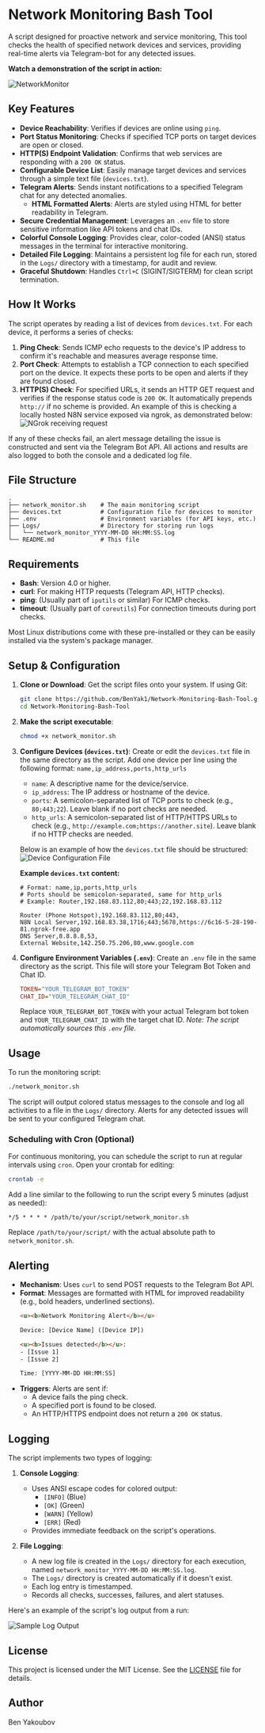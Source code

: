 # Network Monitoring Bash Tool

A script designed for proactive network and service monitoring, This tool checks the health of specified network devices and services, providing real-time alerts via Telegram-bot for any detected issues.

**Watch a demonstration of the script in action:**

![NetworkMonitor](https://github.com/user-attachments/assets/5e094fb3-c7cb-43f8-8f4d-dde72763cf1f)


## Key Features

-   **Device Reachability**: Verifies if devices are online using `ping`.
-   **Port Status Monitoring**: Checks if specified TCP ports on target devices are open or closed.
-   **HTTP(S) Endpoint Validation**: Confirms that web services are responding with a `200 OK` status.
-   **Configurable Device List**: Easily manage target devices and services through a simple text file (`devices.txt`).
-   **Telegram Alerts**: Sends instant notifications to a specified Telegram chat for any detected anomalies.
    -   **HTML Formatted Alerts**: Alerts are styled using HTML for better readability in Telegram.
-   **Secure Credential Management**: Leverages an `.env` file to store sensitive information like API tokens and chat IDs.
-   **Colorful Console Logging**: Provides clear, color-coded (ANSI) status messages in the terminal for interactive monitoring.
-   **Detailed File Logging**: Maintains a persistent log file for each run, stored in the `Logs/` directory with a timestamp, for audit and review.
-   **Graceful Shutdown**: Handles `Ctrl+C` (SIGINT/SIGTERM) for clean script termination.

## How It Works

The script operates by reading a list of devices from `devices.txt`. For each device, it performs a series of checks:

1.  **Ping Check**: Sends ICMP echo requests to the device's IP address to confirm it's reachable and measures average response time.
2.  **Port Check**: Attempts to establish a TCP connection to each specified port on the device. It expects these ports to be open and alerts if they are found closed.
3.  **HTTP(S) Check**: For specified URLs, it sends an HTTP GET request and verifies if the response status code is `200 OK`. It automatically prepends `http://` if no scheme is provided. An example of this is checking a locally hosted N8N service exposed via ngrok, as demonstrated below:
    ![NGrok receiving request](assets/ngrok.png)

If any of these checks fail, an alert message detailing the issue is constructed and sent via the Telegram Bot API. All actions and results are also logged to both the console and a dedicated log file.

## File Structure

```
.
├── network_monitor.sh    # The main monitoring script
├── devices.txt           # Configuration file for devices to monitor
├── .env                  # Environment variables (for API keys, etc.)
├── Logs/                 # Directory for storing run logs
│   └── network_monitor_YYYY-MM-DD HH:MM:SS.log
└── README.md             # This file
```

## Requirements

-   **Bash**: Version 4.0 or higher.
-   **curl**: For making HTTP requests (Telegram API, HTTP checks).
-   **ping**: (Usually part of `iputils` or similar) For ICMP checks.
-   **timeout**: (Usually part of `coreutils`) For connection timeouts during port checks.

Most Linux distributions come with these pre-installed or they can be easily installed via the system's package manager.

## Setup & Configuration

1.  **Clone or Download**:
    Get the script files onto your system. If using Git:
    ```bash
    git clone https://github.com/BenYak1/Network-Monitoring-Bash-Tool.git
    cd Network-Monitoring-Bash-Tool
    ```

2.  **Make the script executable**:
    ```bash
    chmod +x network_monitor.sh
    ```

3.  **Configure Devices (`devices.txt`)**:
    Create or edit the `devices.txt` file in the same directory as the script. Add one device per line using the following format:
    `name,ip_address,ports,http_urls`
    -   `name`: A descriptive name for the device/service.
    -   `ip_address`: The IP address or hostname of the device.
    -   `ports`: A semicolon-separated list of TCP ports to check (e.g., `80;443;22`). Leave blank if no port checks are needed.
    -   `http_urls`: A semicolon-separated list of HTTP/HTTPS URLs to check (e.g., `http://example.com;https://another.site`). Leave blank if no HTTP checks are needed.

    Below is an example of how the `devices.txt` file should be structured:
    ![Device Configuration File](assets/devicesfileconf.png)

    **Example `devices.txt` content:**
    ```plaintext
    # Format: name,ip,ports,http_urls
    # Ports should be semicolon-separated, same for http_urls
    # Example: Router,192.168.83.112,80;443;22,192.168.83.112

    Router (Phone Hotspot),192.168.83.112,80;443,
    N8N Local Server,192.168.83.38,1716;443;5678,https://6c16-5-28-190-81.ngrok-free.app
    DNS Server,8.8.8.8,53,
    External Website,142.250.75.206,80,www.google.com
    ```

4.  **Configure Environment Variables (`.env`)**:
    Create an `.env` file in the same directory as the script. This file will store your Telegram Bot Token and Chat ID.
    ```ini
    TOKEN="YOUR_TELEGRAM_BOT_TOKEN"
    CHAT_ID="YOUR_TELEGRAM_CHAT_ID"
    ```
    Replace `YOUR_TELEGRAM_BOT_TOKEN` with your actual Telegram bot token and `YOUR_TELEGRAM_CHAT_ID` with the target chat ID.
    *Note: The script automatically sources this `.env` file.*

## Usage

To run the monitoring script:
```bash
./network_monitor.sh
```
The script will output colored status messages to the console and log all activities to a file in the `Logs/` directory. Alerts for any detected issues will be sent to your configured Telegram chat.

### Scheduling with Cron (Optional)

For continuous monitoring, you can schedule the script to run at regular intervals using `cron`.
Open your crontab for editing:
```bash
crontab -e
```
Add a line similar to the following to run the script every 5 minutes (adjust as needed):
```cron
*/5 * * * * /path/to/your/script/network_monitor.sh
```
Replace `/path/to/your/script/` with the actual absolute path to `network_monitor.sh`.

## Alerting

-   **Mechanism**: Uses `curl` to send POST requests to the Telegram Bot API.
-   **Format**: Messages are formatted with HTML for improved readability (e.g., bold headers, underlined sections).
    ```html
    <u><b>Network Monitoring Alert</b></u>

    Device: [Device Name] ([Device IP])

    <u><b>Issues detected</b></u>:
    - [Issue 1]
    - [Issue 2]

    Time: [YYYY-MM-DD HH:MM:SS]
    ```
-   **Triggers**: Alerts are sent if:
    -   A device fails the ping check.
    -   A specified port is found to be closed.
    -   An HTTP/HTTPS endpoint does not return a `200 OK` status.

## Logging

The script implements two types of logging:

1.  **Console Logging**:
    -   Uses ANSI escape codes for colored output:
        -   `[INFO]` (Blue)
        -   `[OK]` (Green)
        -   `[WARN]` (Yellow)
        -   `[ERR]` (Red)
    -   Provides immediate feedback on the script's operations.

2.  **File Logging**:
    -   A new log file is created in the `Logs/` directory for each execution, named `network_monitor_YYYY-MM-DD HH:MM:SS.log`.
    -   The `Logs/` directory is created automatically if it doesn't exist.
    -   Each log entry is timestamped.
    -   Records all checks, successes, failures, and alert statuses.

Here's an example of the script's log output from a run:

![Sample Log Output](assets/network_monitor_log.png)


## License

This project is licensed under the MIT License. See the [LICENSE](LICENSE) file for details.

## Author

Ben Yakoubov
